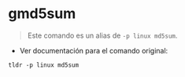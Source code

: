 # gmd5sum

> Este comando es un alias de `-p linux md5sum`.

- Ver documentación para el comando original:

`tldr -p linux md5sum`
